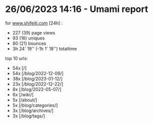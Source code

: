 # 26/06/2023 14:16 - Umami report
for www.shifeiti.com [24h] :

 - 227 (39) page views
 - 93 (16) uniques
 - 80 (21) bounces
 - 3h 24' 19'' (-1h 1' 18'') totaltime


top 10 urls:
 - 54x [/]
 - 54x [/blog/2022-12-09/]
 - 38x [/blog/2023-01-12/]
 - 23x [/blog/2022-12-22/]
 - 8x [/blog/2022-05-07/]
 - 6x [/wiki/]
 - 5x [/about/]
 - 5x [/blog/categories/]
 - 3x [/blog/archives/]
 - 3x [/blog/tags/]


